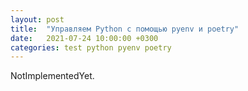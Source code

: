 ```yaml
---
layout: post
title:  "Управляем Python с помощью pyenv и poetry"
date:   2021-07-24 10:00:00 +0300
categories: test python pyenv poetry
---
```


NotImplementedYet.
